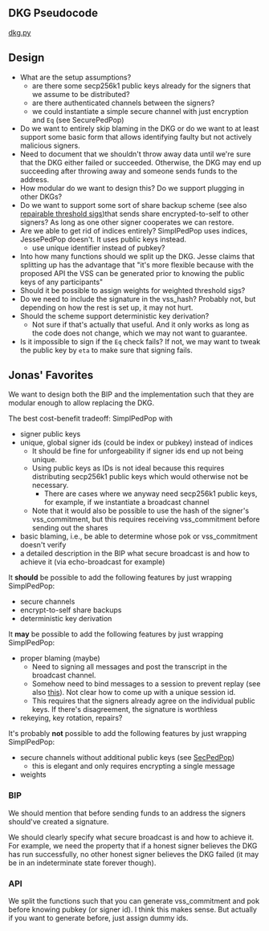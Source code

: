 ## DKG Pseudocode
[dkg.py](dkg.py)

## Design
- What are the setup assumptions?
    - are there some secp256k1 public keys already for the signers that we assume to be distributed?
    - are there authenticated channels between the signers?
    - we could instantiate a simple secure channel with just encryption and `Eq` (see SecurePedPop)
- Do we want to entirely skip blaming in the DKG or do we want to at least support some basic form that allows identifying faulty but not actively malicious signers.
- Need to document that we shouldn't throw away data until we're sure that the DKG either failed or succeeded. Otherwise, the DKG may end up succeeding after throwing away and someone sends funds to the address.
- How modular do we want to design this? Do we support plugging in other DKGs?
- Do we want to support some sort of share backup scheme (see also [repairable threshold sigs](https://github.com/chelseakomlo/talks/blob/master/2019-combinatorial-schemes/A_Survey_and_Refinement_of_Repairable_Threshold_Schemes.pdf))that sends share encrypted-to-self to other signers? As long as one other signer cooperates we can restore.
- Are we able to get rid of indices entirely? SimplPedPop uses indices, JessePedPop doesn't. It uses public keys instead.
  - use unique identifier instead of pubkey?
- Into how many functions should we split up the DKG. Jesse claims that splitting up has the advantage that "it's more flexible because with the proposed API the VSS can be generated prior to knowing the public keys of any participants"
- Should it be possible to assign weights for weighted threshold sigs?
- Do we need to include the signature in the vss_hash? Probably not, but depending on how the rest is set up, it may not hurt.
- Should the scheme support deterministic key derivation?
   - Not sure if that's actually that useful. And it only works as long as the code does not change, which we may not want to guarantee.
- Is it impossible to sign if the `Eq` check fails? If not, we may want to tweak the public key by `eta` to make sure that signing fails.


## Jonas' Favorites

We want to design both the BIP and the implementation such that they are modular enough to allow replacing the DKG.

The best cost-benefit tradeoff: SimplPedPop with

- signer public keys
- unique, global signer ids (could be index or pubkey) instead of indices
  - It should be fine for unforgeability if signer ids end up not being unique.
  - Using public keys as IDs is not ideal because this requires distributing secp256k1 public keys which would otherwise not be necessary.
    - There are cases where we anyway need secp256k1 public keys, for example, if we instantiate a broadcast channel
  - Note that it would also be possible to use the hash of the signer's vss_commitment, but this requires receiving vss_commitment before sending out the shares
- basic blaming, i.e., be able to determine whose pok or vss_commitment doesn't verify
- a detailed description in the BIP what secure broadcast is and how to achieve it (via echo-broadcast for example)

It **should** be possible to add the following features by just wrapping SimplPedPop:
- secure channels
- encrypt-to-self share backups
- deterministic key derivation

It **may** be possible to add the following features by just wrapping SimplPedPop:
- proper blaming (maybe)
  - Need to signing all messages and post the transcript in the broadcast channel.
  - Somehow need to bind messages to a session to prevent replay (see also [this](https://github.com/BlockstreamResearch/secp256k1-zkp/pull/138#pullrequestreview-998378598)). Not clear how to come up with a unique session id.
  - This requires that the signers already agree on the individual public keys. If there's disagreement, the signature is worthless
- rekeying, key rotation, repairs?

It's probably **not** possible to add the following features by just wrapping SimplPedPop:
- secure channels without additional public keys (see [SecPedPop](dkg.py))
  - this is elegant and only requires encrypting a single message
- weights

### BIP

We should mention that before sending funds to an address the signers should've created a signature.

We should clearly specify what secure broadcast is and how to achieve it.
For example, we need the property that if a honest signer believes the DKG has run successfully, no other honest signer believes the DKG failed (it may be in an indeterminate state forever though).


### API

We split the functions such that you can generate vss_commitment and pok before knowing pubkey (or signer id). I think this makes sense.
But actually if you want to generate before, just assign dummy ids.

